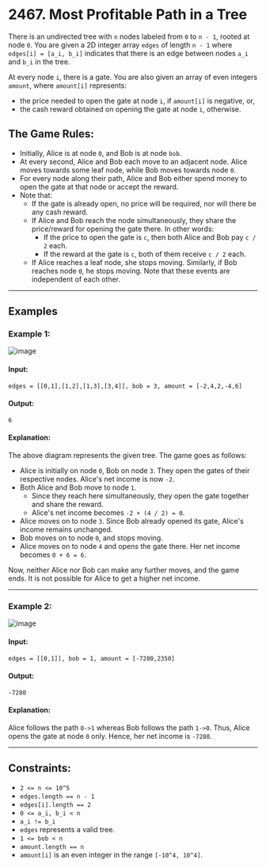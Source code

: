 # 2467. Most Profitable Path in a Tree

There is an undirected tree with `n` nodes labeled from `0` to `n - 1`, rooted at node `0`. You are given a 2D integer array `edges` of length `n - 1` where `edges[i] = [a_i, b_i]` indicates that there is an edge between nodes `a_i` and `b_i` in the tree.

At every node `i`, there is a gate. You are also given an array of even integers `amount`, where `amount[i]` represents:

- the price needed to open the gate at node `i`, if `amount[i]` is negative, or,
- the cash reward obtained on opening the gate at node `i`, otherwise.

## The Game Rules:

- Initially, Alice is at node `0`, and Bob is at node `bob`.
- At every second, Alice and Bob each move to an adjacent node. Alice moves towards some leaf node, while Bob moves towards node `0`.
- For every node along their path, Alice and Bob either spend money to open the gate at that node or accept the reward.
- Note that:
  - If the gate is already open, no price will be required, nor will there be any cash reward.
  - If Alice and Bob reach the node simultaneously, they share the price/reward for opening the gate there. In other words:
    - If the price to open the gate is `c`, then both Alice and Bob pay `c / 2` each.
    - If the reward at the gate is `c`, both of them receive `c / 2` each.
  - If Alice reaches a leaf node, she stops moving. Similarly, if Bob reaches node `0`, he stops moving. Note that these events are independent of each other.

---

## Examples

### Example 1:
![image](https://github.com/user-attachments/assets/d667d69a-399d-4b69-8f0d-7e220e7a999b)


#### **Input:**
```plaintext
edges = [[0,1],[1,2],[1,3],[3,4]], bob = 3, amount = [-2,4,2,-4,6]
```

#### **Output:**
```plaintext
6
```

#### **Explanation:**
The above diagram represents the given tree. The game goes as follows:
- Alice is initially on node `0`, Bob on node `3`. They open the gates of their respective nodes. Alice's net income is now `-2`.
- Both Alice and Bob move to node `1`.
  - Since they reach here simultaneously, they open the gate together and share the reward.
  - Alice's net income becomes `-2 + (4 / 2) = 0`.
- Alice moves on to node `3`. Since Bob already opened its gate, Alice's income remains unchanged.
- Bob moves on to node `0`, and stops moving.
- Alice moves on to node `4` and opens the gate there. Her net income becomes `0 + 6 = 6`.

Now, neither Alice nor Bob can make any further moves, and the game ends.
It is not possible for Alice to get a higher net income.

---

### Example 2:
![image](https://github.com/user-attachments/assets/f74efa79-b7c0-4afd-a9f4-6acaaa224b96)


#### **Input:**
```plaintext
edges = [[0,1]], bob = 1, amount = [-7280,2350]
```

#### **Output:**
```plaintext
-7280
```

#### **Explanation:**
Alice follows the path `0->1` whereas Bob follows the path `1->0`.
Thus, Alice opens the gate at node `0` only. Hence, her net income is `-7280`.

---

## Constraints:

- `2 <= n <= 10^5`
- `edges.length == n - 1`
- `edges[i].length == 2`
- `0 <= a_i, b_i < n`
- `a_i != b_i`
- `edges` represents a valid tree.
- `1 <= bob < n`
- `amount.length == n`
- `amount[i]` is an even integer in the range `[-10^4, 10^4]`. 

